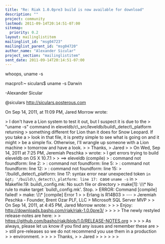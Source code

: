 ```yaml
---
title: "Re: Riak 1.0.0pre3 build is now available for download"
description: ""
project: community
lastmod: 2011-09-14T20:14:51-07:00
sitemap:
  priority: 0.2
layout: mailinglistitem
mailinglist_id: "msg04723"
mailinglist_parent_id: "msg04720"
author_name: "Alexander Sicular"
project_section: "mailinglistitem"
sent_date: 2011-09-14T20:14:51-07:00
---
```



whoops, uname -s

macpro1:~ siculars$ uname -s
Darwin


-Alexander Sicular

@siculars
http://siculars.posterous.com

On Sep 14, 2011, at 11:09 PM, Jared Morrow wrote:

&gt; I don't have a Lion system to test it out, but I suspect it is due to the 
&gt; "uname -s" command in eleveldb/c\\_src/leveldb/build\\_detect\\_platform returning 
&gt; something different for Lion than it does for Snow Leopard. If you take a 
&gt; look in that file, it is pretty simple to see what is going on and it might 
&gt; be a simple fix. Otherwise, I'll wrangle up someone with a Lion machine 
&gt; tomorrow and have a look.
&gt; 
&gt; Thanks,
&gt; Jared
&gt; 
&gt; On Wed, Sep 14, 2011 at 7:25 PM, Jeremiah Peschka 
&gt;  wrote:
&gt; I get errors trying to build eleveldb on OS X 10.7.1
&gt; 
&gt; ==&gt; eleveldb (compile)
&gt; : command not foundform: line 2:
&gt; : command not foundform: line 5:
&gt; : command not foundform: line 12:
&gt; : command not foundform: line 15:
&gt; '/build\\_detect\\_platform: line 17: syntax error near unexpected token `in
&gt; '/build\\_detect\\_platform: line 17: `case `uname -s` in
&gt; Makefile:19: build\\_config.mk: No such file or directory
&gt; make[1]: \\*\\*\\* No rule to make target `build\\_config.mk'. Stop.
&gt; ERROR: Command [compile] failed!
&gt; make: \\*\\*\\* [compile] Error 1
&gt; 
&gt; Erlang is R14B03
&gt; ---
&gt; Jeremiah Peschka - Founder, Brent Ozar PLF, LLC
&gt; Microsoft SQL Server MVP
&gt; 
&gt; On Sep 14, 2011, at 4:45 PM, Jared Morrow wrote:
&gt; 
&gt; &gt; Enjoy: http://downloads.basho.com/riak/riak-1.0.0pre3/
&gt; &gt;
&gt; &gt; The newly restyled release-notes are here: 
&gt; &gt; https://github.com/basho/riak/blob/1.0/RELEASE-NOTES.org
&gt; &gt;
&gt; &gt; As always, please let us know if you find any issues and remember these are 
&gt; &gt; still pre-releases so we do not recommend you use them in a production 
&gt; &gt; environment.
&gt; &gt;
&gt; &gt; Thanks,
&gt; &gt; Jared
&gt; &gt;
&gt; &gt;
&gt; 
&gt; 
